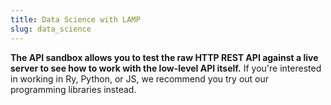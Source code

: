 ```yaml
---
title: Data Science with LAMP
slug: data_science
---
```


**The API sandbox allows you to test the raw HTTP REST API against a live server to see how to work with the low-level API itself.** 
If you're interested in working in Ry, Python, or JS, we recommend you try out our programming libraries instead. 
